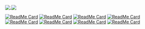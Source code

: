 <a href="https://github-readme-stats.vercel.app/api?username=Griefed&show_icons=true&theme=blue-green">
  <img align="center" src="https://github-readme-stats.vercel.app/api?username=Griefed&show_icons=true&include_all_commits=true&count_private=true&theme=blue-green" />
</a>
<a href="https://github-readme-stats.vercel.app/api/top-langs/?username=Griefed&langs_count=8">
  <img align="center" src="https://github-readme-stats.vercel.app/api/top-langs/?username=Griefed&langs_count=8" />
</a>

[![ReadMe Card](https://github-readme-stats.vercel.app/api/pin/?username=SuK-IT&show_owner=true&repo=SUK-IT-Angebotmakermachine)](https://github.com/SuK-IT/SUK-IT-Angebotmakermachine)
[![ReadMe Card](https://github-readme-stats.vercel.app/api/pin/?username=Griefed&show_owner=true&repo=docker-D-Zone)](https://github.com/Griefed/docker-D-Zone)
[![ReadMe Card](https://github-readme-stats.vercel.app/api/pin/?username=Griefed&show_owner=true&repo=docker-dcc)](https://github.com/Griefed/docker-dcc)
[![ReadMe Card](https://github-readme-stats.vercel.app/api/pin/?username=Griefed&show_owner=true&repo=docker-SUI)](https://github.com/Griefed/docker-SUI)
[![ReadMe Card](https://github-readme-stats.vercel.app/api/pin/?username=Griefed&show_owner=true&repo=docker-ICEcoder)](https://github.com/Griefed/docker-ICEcoder)
[![ReadMe Card](https://github-readme-stats.vercel.app/api/pin/?username=Griefed&show_owner=true&repo=docker-Composerize)](https://github.com/Griefed/docker-Composerize)
[![ReadMe Card](https://github-readme-stats.vercel.app/api/pin/?username=Griefed&show_owner=true&repo=Unicorn-HAT-HD-Various-Animations-and-Stuff)](https://github.com/Griefed/Unicorn-HAT-HD-Various-Animations-and-Stuff)
[![ReadMe Card](https://github-readme-stats.vercel.app/api/pin/?username=Griefed&show_owner=true&repo=Unicorn-HAT-HD-CPU-Temperature)](https://github.com/Griefed/Unicorn-HAT-HD-CPU-Temperature)

